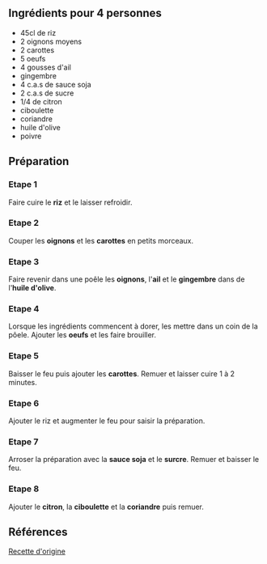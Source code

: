 ## Ingrédients pour 4 personnes

- 45cl de riz
- 2 oignons moyens
- 2 carottes
- 5 oeufs
- 4 gousses d'ail
- gingembre
- 4 c.a.s de sauce soja
- 2 c.a.s de sucre
- 1/4 de citron
- ciboulette
- coriandre
- huile d'olive
- poivre

## Préparation

### Etape 1

Faire cuire le **riz** et le laisser refroidir.

### Etape 2

Couper les **oignons** et les **carottes** en petits morceaux.

### Etape 3

Faire revenir dans une poêle les **oignons**, l'**ail** et le **gingembre** dans de l'**huile d'olive**.

### Etape 4

Lorsque les ingrédients commencent à dorer, les mettre dans un coin de la pôele. Ajouter les **oeufs** et les faire brouiller.

### Etape 5

Baisser le feu puis ajouter les **carottes**. Remuer et laisser cuire 1 à 2 minutes.

### Etape 6

Ajouter le riz et augmenter le feu pour saisir la préparation.

### Etape 7

Arroser la préparation avec la **sauce soja** et le **surcre**. Remuer et baisser le feu.

### Etape 8

Ajouter le **citron**, la **ciboulette** et la **coriandre** puis remuer.

## Références

[Recette d'origine](https://ulaka.fr/recette-fried-rice-thailandais/)
